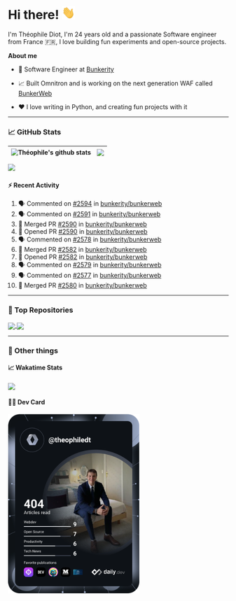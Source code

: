 # Hi there! <img src="./wave.gif" width="30px" height="30px" />

I'm Théophile Diot, I'm 24 years old and a passionate Software engineer from France 🇫🇷, I love building fun experiments and open-source projects.

**About me**

- 💼 Software Engineer at [Bunkerity](https://www.bunkerity.com/)

- 📈 Built Omnitron and is working on the next generation WAF called [BunkerWeb](https://www.bunkerweb.io)

- ❤️ I love writing in Python, and creating fun projects with it

---

### 📈 GitHub Stats

| <img align="center" src="https://github-readme-stats.vercel.app/api?username=TheophileDiot&show_icons=true&include_all_commits=true&theme=algolia&hide_border=true&rank_icon=github" alt="Théophile's github stats" /> | <img align="center" src="https://github-readme-stats.vercel.app/api/top-langs/?username=TheophileDiot&layout=compact&theme=algolia&hide_border=true" /> |
| ---------------------------------------------------------------------------------------------------------------------------------------------------------------------------------------------------------------------- | ------------------------------------------------------------------------------------------------------------------------------------------------------- |

![](https://github-readme-activity-graph.vercel.app/graph?username=TheophileDiot&theme=tokyo-night)

#### :zap: Recent Activity

<!--START_SECTION:activity-->
1. 🗣 Commented on [#2594](https://github.com/bunkerity/bunkerweb/issues/2594#issuecomment-3174095056) in [bunkerity/bunkerweb](https://github.com/bunkerity/bunkerweb)
2. 🗣 Commented on [#2591](https://github.com/bunkerity/bunkerweb/issues/2591#issuecomment-3174049030) in [bunkerity/bunkerweb](https://github.com/bunkerity/bunkerweb)
3. 🎉 Merged PR [#2590](https://github.com/bunkerity/bunkerweb/pull/2590) in [bunkerity/bunkerweb](https://github.com/bunkerity/bunkerweb)
4. 💪 Opened PR [#2590](https://github.com/bunkerity/bunkerweb/pull/2590) in [bunkerity/bunkerweb](https://github.com/bunkerity/bunkerweb)
5. 🗣 Commented on [#2578](https://github.com/bunkerity/bunkerweb/issues/2578#issuecomment-3164843248) in [bunkerity/bunkerweb](https://github.com/bunkerity/bunkerweb)
6. 🎉 Merged PR [#2582](https://github.com/bunkerity/bunkerweb/pull/2582) in [bunkerity/bunkerweb](https://github.com/bunkerity/bunkerweb)
7. 💪 Opened PR [#2582](https://github.com/bunkerity/bunkerweb/pull/2582) in [bunkerity/bunkerweb](https://github.com/bunkerity/bunkerweb)
8. 🗣 Commented on [#2579](https://github.com/bunkerity/bunkerweb/issues/2579#issuecomment-3164592208) in [bunkerity/bunkerweb](https://github.com/bunkerity/bunkerweb)
9. 🗣 Commented on [#2577](https://github.com/bunkerity/bunkerweb/issues/2577#issuecomment-3164589247) in [bunkerity/bunkerweb](https://github.com/bunkerity/bunkerweb)
10. 🎉 Merged PR [#2580](https://github.com/bunkerity/bunkerweb/pull/2580) in [bunkerity/bunkerweb](https://github.com/bunkerity/bunkerweb)
<!--END_SECTION:activity-->

---

### 🔧 Top Repositories

<a href="https://github.com/bunkerity/bunkerweb">
  <img align="center" src="https://github-readme-stats.vercel.app/api/pin/?username=Bunkerity&repo=bunkerweb&theme=algolia" />
</a>
<a href="https://github.com/TheophileDiot/Omnitron">
  <img align="center" src="https://github-readme-stats.vercel.app/api/pin/?username=TheophileDiot&repo=Omnitron&theme=algolia" />
</a>

---

### 🎉 Other things

#### 📈 Wakatime Stats

<a href="https://wakatime.com/@theophile_bunkerity">
  <img align="center" src="https://github-readme-stats.vercel.app/api/wakatime?username=3aa5ce41-c253-43d9-8441-a721e446a45f&layout=compact&theme=algolia" />
</a>

#### 👨‍💻 Dev Card

<a href="https://app.daily.dev/TheophileDt">
  <img src="./devcard.svg" width="300" alt="Théophile Diot's Dev Card"/>
</a>
